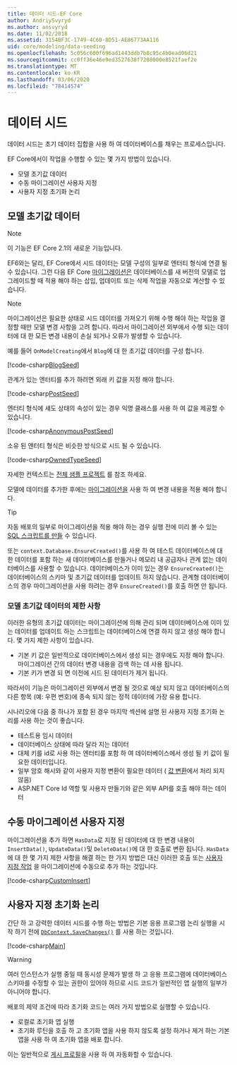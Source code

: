 ```yaml
---
title: 데이터 시드-EF Core
author: AndriySvyryd
ms.author: ansvyryd
ms.date: 11/02/2018
ms.assetid: 3154BF3C-1749-4C60-8D51-AE86773AA116
uid: core/modeling/data-seeding
ms.openlocfilehash: 5c056c600f696ad1443ddb7b8c95c4b0ead06d21
ms.sourcegitcommit: cc0ff36e46e9ed3527638f7208000e8521faef2e
ms.translationtype: MT
ms.contentlocale: ko-KR
ms.lasthandoff: 03/06/2020
ms.locfileid: "78414574"
---
```

# <a name="data-seeding"></a>데이터 시드

데이터 시드는 초기 데이터 집합을 사용 하 여 데이터베이스를 채우는 프로세스입니다.

EF Core에서이 작업을 수행할 수 있는 몇 가지 방법이 있습니다.

* 모델 초기값 데이터
* 수동 마이그레이션 사용자 지정
* 사용자 지정 초기화 논리

## <a name="model-seed-data"></a>모델 초기값 데이터

> [!NOTE]
> 이 기능은 EF Core 2.1의 새로운 기능입니다.

EF6와는 달리, EF Core에서 시드 데이터는 모델 구성의 일부로 엔터티 형식에 연결 될 수 있습니다. 그런 다음 EF Core [마이그레이션은](xref:core/managing-schemas/migrations/index) 데이터베이스를 새 버전의 모델로 업그레이드할 때 적용 해야 하는 삽입, 업데이트 또는 삭제 작업을 자동으로 계산할 수 있습니다.

> [!NOTE]
> 마이그레이션은 필요한 상태로 시드 데이터를 가져오기 위해 수행 해야 하는 작업을 결정할 때만 모델 변경 사항을 고려 합니다. 따라서 마이그레이션 외부에서 수행 되는 데이터에 대 한 모든 변경 내용이 손실 되거나 오류가 발생할 수 있습니다.

예를 들어 `OnModelCreating`에서 `Blog`에 대 한 초기값 데이터를 구성 합니다.

[!code-csharp[BlogSeed](../../../samples/core/Modeling/DataSeeding/DataSeedingContext.cs?name=BlogSeed)]

관계가 있는 엔터티를 추가 하려면 외래 키 값을 지정 해야 합니다.

[!code-csharp[PostSeed](../../../samples/core/Modeling/DataSeeding/DataSeedingContext.cs?name=PostSeed)]

엔터티 형식에 섀도 상태의 속성이 있는 경우 익명 클래스를 사용 하 여 값을 제공할 수 있습니다.

[!code-csharp[AnonymousPostSeed](../../../samples/core/Modeling/DataSeeding/DataSeedingContext.cs?name=AnonymousPostSeed)]

소유 된 엔터티 형식은 비슷한 방식으로 시드 될 수 있습니다.

[!code-csharp[OwnedTypeSeed](../../../samples/core/Modeling/DataSeeding/DataSeedingContext.cs?name=OwnedTypeSeed)]

자세한 컨텍스트는 [전체 샘플 프로젝트](https://github.com/dotnet/EntityFramework.Docs/tree/master/samples/core/Modeling/DataSeeding) 를 참조 하세요.

모델에 데이터를 추가한 후에는 [마이그레이션을](xref:core/managing-schemas/migrations/index) 사용 하 여 변경 내용을 적용 해야 합니다.

> [!TIP]
> 자동 배포의 일부로 마이그레이션을 적용 해야 하는 경우 실행 전에 미리 볼 수 있는 [SQL 스크립트를 만들](xref:core/managing-schemas/migrations/index#generate-sql-scripts) 수 있습니다.

또는 `context.Database.EnsureCreated()`를 사용 하 여 테스트 데이터베이스에 대 한 데이터를 포함 하는 새 데이터베이스를 만들거나 메모리 내 공급자나 관계 없는 데이터베이스를 사용할 수 있습니다. 데이터베이스가 이미 있는 경우 `EnsureCreated()`는 데이터베이스의 스키마 및 초기값 데이터를 업데이트 하지 않습니다. 관계형 데이터베이스의 경우 마이그레이션을 사용 하려는 경우 `EnsureCreated()`를 호출 하면 안 됩니다.

### <a name="limitations-of-model-seed-data"></a>모델 초기값 데이터의 제한 사항

이러한 유형의 초기값 데이터는 마이그레이션에 의해 관리 되며 데이터베이스에 이미 있는 데이터를 업데이트 하는 스크립트는 데이터베이스에 연결 하지 않고 생성 해야 합니다. 몇 가지 제한 사항이 있습니다.

* 기본 키 값은 일반적으로 데이터베이스에서 생성 되는 경우에도 지정 해야 합니다. 마이그레이션 간의 데이터 변경 내용을 검색 하는 데 사용 됩니다.
* 기본 키가 변경 되 면 이전에 시드 된 데이터가 제거 됩니다.

따라서이 기능은 마이그레이션 외부에서 변경 될 것으로 예상 되지 않고 데이터베이스의 다른 항목 (예: 우편 번호)에 종속 되지 않는 정적 데이터에 가장 유용 합니다.

시나리오에 다음 중 하나가 포함 된 경우 마지막 섹션에 설명 된 사용자 지정 초기화 논리를 사용 하는 것이 좋습니다.

* 테스트용 임시 데이터
* 데이터베이스 상태에 따라 달라 지는 데이터
* 대체 키를 id로 사용 하는 엔터티를 포함 하 여 데이터베이스에서 생성 될 키 값이 필요한 데이터입니다.
* 일부 암호 해시와 같이 사용자 지정 변환이 필요한 데이터 ( [값 변환](xref:core/modeling/value-conversions)에서 처리 되지 않음)
* ASP.NET Core Id 역할 및 사용자 만들기와 같은 외부 API를 호출 해야 하는 데이터

## <a name="manual-migration-customization"></a>수동 마이그레이션 사용자 지정

마이그레이션을 추가 하면 `HasData`로 지정 된 데이터에 대 한 변경 내용이 `InsertData()`, `UpdateData()`및 `DeleteData()`에 대 한 호출로 변환 됩니다. `HasData`에 대 한 몇 가지 제한 사항을 해결 하는 한 가지 방법은 대신 이러한 호출 또는 [사용자 지정 작업](xref:core/managing-schemas/migrations/operations) 을 마이그레이션에 수동으로 추가 하는 것입니다.

[!code-csharp[CustomInsert](../../../samples/core/Modeling/DataSeeding/Migrations/20181102235626_Initial.cs?name=CustomInsert)]

## <a name="custom-initialization-logic"></a>사용자 지정 초기화 논리

간단 하 고 강력한 데이터 시드를 수행 하는 방법은 기본 응용 프로그램 논리 실행을 시작 하기 전에 [`DbContext.SaveChanges()`](xref:core/saving/index) 를 사용 하는 것입니다.

[!code-csharp[Main](../../../samples/core/Modeling/DataSeeding/Program.cs?name=CustomSeeding)]

> [!WARNING]
> 여러 인스턴스가 실행 중일 때 동시성 문제가 발생 하 고 응용 프로그램에 데이터베이스 스키마를 수정할 수 있는 권한이 있어야 하므로 시드 코드가 일반적인 앱 실행의 일부가 아니어야 합니다.

배포의 제약 조건에 따라 초기화 코드는 여러 가지 방법으로 실행할 수 있습니다.

* 로컬로 초기화 앱 실행
* 초기화 루틴을 호출 하 고 초기화 앱을 사용 하지 않도록 설정 하거나 제거 하는 기본 앱을 사용 하 여 초기화 앱을 배포 합니다.

이는 일반적으로 [게시 프로필](/aspnet/core/host-and-deploy/visual-studio-publish-profiles)을 사용 하 여 자동화할 수 있습니다.
